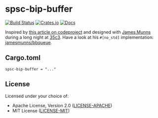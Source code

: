 # spsc-bip-buffer

[![Build Status](https://travis-ci.org/utaal/spsc-bip-buffer.svg?branch=master)](https://travis-ci.org/utaal/spsc-bip-buffer) [![Crates.io](https://img.shields.io/crates/v/spsc-bip-buffer.svg)](https://crates.io/crates/spsc-bip-buffer) [![Docs](https://img.shields.io/badge/docs-.rs-blue.svg)](https://docs.rs/spsc-bip-buffer)

Inspired by [this article on codeproject](https://www.codeproject.com/Articles/3479/%2FArticles%2F3479%2FThe-Bip-Buffer-The-Circular-Buffer-with-a-Twist) and designed with [James Munns](https://github.com/jamesmunns) during a long night at [35c3](https://en.wikipedia.org/wiki/Chaos_Communication_Congress). Have a look at his `#[no_std]` implementation: [jamesmunns/bbqueue](https://github.com/jamesmunns/bbqueue).

## Cargo.toml

```
spsc-bip-buffer = "..."
```

## License

Licensed under your choice of:

- Apache License, Version 2.0 ([LICENSE-APACHE](LICENSE-APACHE))
- MIT License ([LICENSE-MIT](LICENSE-MIT))
